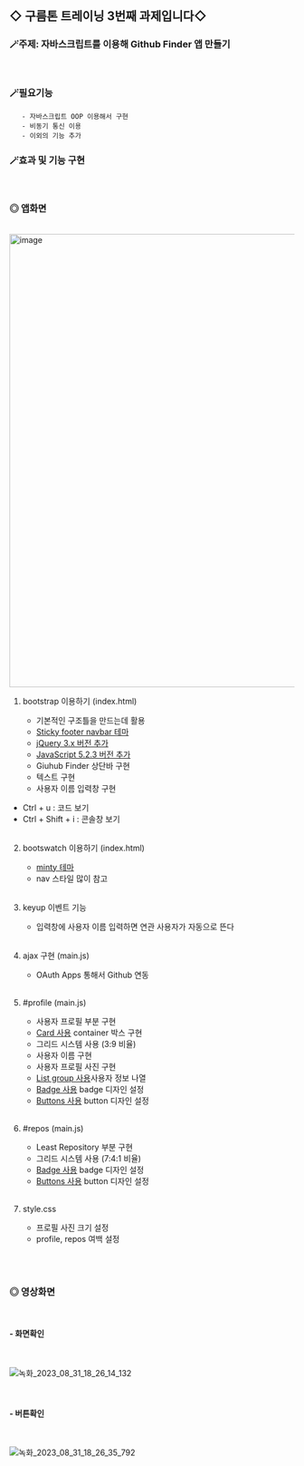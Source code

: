 ## ◇ 구름톤 트레이닝 3번째 과제입니다◇
###   🪄주제: 자바스크립트를 이용해 Github Finder 앱 만들기
<br/> 

###   🪄필요기능
       - 자바스크립트 OOP 이용해서 구현
       - 비동기 통신 이용
       - 이외의 기능 추가


### 🪄효과 및 기능 구현
<br/> 


### ◎ 앱화면 
<br/> 

<img width="800" alt="image" src="https://github.com/luz315/goorm/assets/125282732/54547df7-358c-4975-9aa7-b52e2825a07d">


<div>

1. bootstrap 이용하기 (index.html)

   - 기본적인 구조틀을 만드는데 활용
   - [Sticky footer navbar 테마](https://getbootstrap.com/docs/5.2/examples/sticky-footer-navbar/)  
   - [jQuery 3.x 버전 추가](https://releases.jquery.com/) 
   - [JavaScript 5.2.3 버전 추가](https://www.bootstrapcdn.com/)
   - Giuhub Finder 상단바 구현
   - 텍스트 구현
   - 사용자 이름 입력창 구현
  
  * Ctrl + u : 코드 보기
  * Ctrl + Shift + i : 콘솔창 보기
     <br/><br/> 

2. bootswatch 이용하기 (index.html)
   
   - [minty 테마](https://bootswatch.com/minty/)
   - nav 스타일 많이 참고
     <br/><br/>
     
3. keyup 이벤트 기능
   
   - 입력창에 사용자 이름 입력하면 연관 사용자가 자동으로 뜬다
  <br/><br/>
  
4. ajax 구현 (main.js)
 
   - OAuth Apps 통해서 Github 연동
  <br/><br>
  
5. #profile (main.js)
     
   - 사용자 프로필 부분 구현
   - [Card 사용](https://getbootstrap.com/docs/5.3/components/card/) container 박스 구현
   - 그리드 시스템 사용 (3:9 비율)
   - 사용자 이름 구현
   - 사용자 프로필 사진 구현
   - [List group 사용](https://getbootstrap.com/docs/5.3/components/list-group/)사용자 정보 나열
   - [Badge 사용](https://getbootstrap.com/docs/5.3/components/badge/) badge 디자인 설정
   - [Buttons 사용](https://getbootstrap.com/docs/5.3/components/buttons/) button 디자인 설정
 <br/><br/>
 
6. #repos (main.js)
 
   - Least Repository 부분 구현
   - 그리드 시스템 사용 (7:4:1 비율)
   - [Badge 사용](https://getbootstrap.com/docs/5.3/components/badge/) badge 디자인 설정
   - [Buttons 사용](https://getbootstrap.com/docs/5.3/components/buttons/) button 디자인 설정
<br/><br/>

7. style.css
 
   - 프로필 사진 크기 설정
   - profile, repos 여백 설정
<br/><br/> 
</div>
<br/>  

### ◎ 영상화면
<br/>

#### - 화면확인
  <br/>
  
![녹화_2023_08_31_18_26_14_132](https://github.com/luz315/goorm/assets/125282732/acf57b16-f83f-4f5a-a927-8319ad74b402)


<br/>

#### - 버튼확인
<br/>

![녹화_2023_08_31_18_26_35_792](https://github.com/luz315/goorm/assets/125282732/85a87eb2-0bbe-4442-9da4-f8d292512148)


